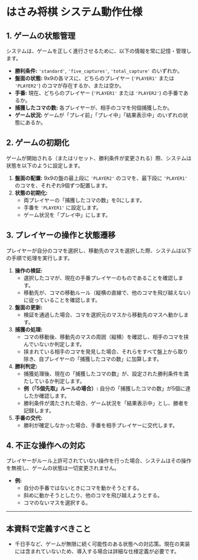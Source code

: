 # はさみ将棋 システム動作仕様

## 1. ゲームの状態管理
システムは、ゲームを正しく進行させるために、以下の情報を常に記憶・管理します。

- **勝利条件:** `'standard'`, `'five_captures'`, `'total_capture'` のいずれか。
- **盤面の状態:** 9x9の各マスに、どちらのプレイヤー (`'PLAYER1'` または `'PLAYER2'`) のコマが存在するか、または空か。
- **手番:** 現在、どちらのプレイヤー (`'PLAYER1'` または `'PLAYER2'`) の手番であるか。
- **捕獲したコマの数:** 各プレイヤーが、相手のコマを何個捕獲したか。
- **ゲーム状況:** ゲームが「プレイ前」「プレイ中」「結果表示中」のいずれの状態にあるか。

## 2. ゲームの初期化
ゲームが開始される（またはリセット、勝利条件が変更される）際、システムは状態を以下のように設定します。

1.  **盤面の配置:** 9x9の盤の最上段に `'PLAYER2'` のコマを、最下段に `'PLAYER1'` のコマを、それぞれ9個ずつ配置します。
2.  **状態の初期化:**
    -   両プレイヤーの「捕獲したコマの数」を0にします。
    -   手番を `'PLAYER1'` に設定します。
    -   ゲーム状況を「プレイ中」にします。

## 3. プレイヤーの操作と状態遷移
プレイヤーが自分のコマを選択し、移動先のマスを選択した際、システムは以下の手順で処理を実行します。

1.  **操作の検証:**
    -   選択したコマが、現在の手番プレイヤーのものであることを確認します。
    -   移動先が、コマの移動ルール（縦横の直線で、他のコマを飛び越えない）に従っていることを確認します。
2.  **盤面の更新:**
    -   検証を通過した場合、コマを選択元のマスから移動先のマスへ動かします。
3.  **捕獲の処理:**
    -   コマの移動後、移動先のマスの周囲（縦横）を確認し、相手のコマを挟んでいないか判定します。
    -   挟まれている相手のコマを発見した場合、それらをすべて盤上から取り除き、自プレイヤーの「捕獲したコマの数」に加算します。
4.  **勝利判定:**
    -   捕獲処理後、現在の「捕獲したコマの数」が、設定された勝利条件を満たしているか判定します。
    -   **例（「5個先取」ルールの場合）:** 自分の「捕獲したコマの数」が5個に達したか確認します。
    -   勝利条件が満たされた場合、ゲーム状況を「結果表示中」とし、勝者を記録します。
5.  **手番の交代:**
    -   勝利が確定しなかった場合、手番を相手プレイヤーに交代します。

## 4. 不正な操作への対応
プレイヤーがルール上許可されていない操作を行った場合、システムはその操作を無視し、ゲームの状態は一切変更されません。
- **例:**
  - 自分の手番ではないときにコマを動かそうとする。
  - 斜めに動かそうとしたり、他のコマを飛び越えようとする。
  - コマのないマスを選択する。

---
## 本資料で定義すべきこと
- 千日手など、ゲームが無限に続く可能性のある状態への対応策。現在の実装には含まれていないため、導入する場合は詳細な仕様定義が必要です。
